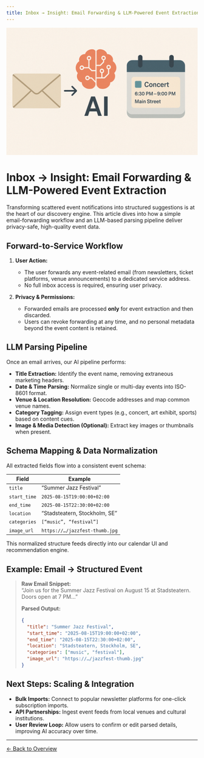 ```yaml
---
title: Inbox → Insight: Email Forwarding & LLM-Powered Event Extraction
---
```


![Email to LLM Pipeline](/calendar/assets/email-llm.png)

# Inbox → Insight: Email Forwarding & LLM-Powered Event Extraction

Transforming scattered event notifications into structured suggestions is at the heart of our discovery engine. This article dives into how a simple email-forwarding workflow and an LLM-based parsing pipeline deliver privacy-safe, high-quality event data.

## Forward-to-Service Workflow

1. **User Action:**  
   - The user forwards any event-related email (from newsletters, ticket platforms, venue announcements) to a dedicated service address.  
   - No full inbox access is required, ensuring user privacy.

2. **Privacy & Permissions:**  
   - Forwarded emails are processed **only** for event extraction and then discarded.  
   - Users can revoke forwarding at any time, and no personal metadata beyond the event content is retained.

## LLM Parsing Pipeline

Once an email arrives, our AI pipeline performs:

- **Title Extraction:** Identify the event name, removing extraneous marketing headers.  
- **Date & Time Parsing:** Normalize single or multi-day events into ISO-8601 format.  
- **Venue & Location Resolution:** Geocode addresses and map common venue names.  
- **Category Tagging:** Assign event types (e.g., concert, art exhibit, sports) based on content cues.  
- **Image & Media Detection (Optional):** Extract key images or thumbnails when present.

## Schema Mapping & Data Normalization

All extracted fields flow into a consistent event schema:

| Field        | Example                        |
|--------------|--------------------------------|
| `title`      | “Summer Jazz Festival”         |
| `start_time` | `2025-08-15T19:00:00+02:00`    |
| `end_time`   | `2025-08-15T22:30:00+02:00`    |
| `location`   | “Stadsteatern, Stockholm, SE”  |
| `categories` | `[“music”, “festival”]`        |
| `image_url`  | `https://…/jazzfest-thumb.jpg` |

This normalized structure feeds directly into our calendar UI and recommendation engine.

## Example: Email → Structured Event

> **Raw Email Snippet:**  
> “Join us for the Summer Jazz Festival on August 15 at Stadsteatern. Doors open at 7 PM…”  
>
> **Parsed Output:**  
> ```json
> {
>   "title": "Summer Jazz Festival",
>   "start_time": "2025-08-15T19:00:00+02:00",
>   "end_time": "2025-08-15T22:30:00+02:00",
>   "location": "Stadsteatern, Stockholm, SE",
>   "categories": ["music", "festival"],
>   "image_url": "https://…/jazzfest-thumb.jpg"
> }
> ```

## Next Steps: Scaling & Integration

- **Bulk Imports:** Connect to popular newsletter platforms for one-click subscription imports.  
- **API Partnerships:** Ingest event feeds from local venues and cultural institutions.  
- **User Review Loop:** Allow users to confirm or edit parsed details, improving AI accuracy over time.

---

[← Back to Overview](../)
